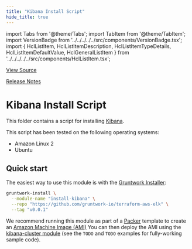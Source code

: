 ```yaml
---
title: "Kibana Install Script"
hide_title: true
---
```


import Tabs from '@theme/Tabs';
import TabItem from '@theme/TabItem';
import VersionBadge from '../../../../../src/components/VersionBadge.tsx';
import { HclListItem, HclListItemDescription, HclListItemTypeDetails, HclListItemDefaultValue, HclGeneralListItem } from '../../../../../src/components/HclListItem.tsx';

<a href="https://github.com/gruntwork-io/terraform-aws-elk/tree/master/modules%2Finstall-kibana" className="link-button" title="View the source code for this module in GitHub.">View Source</a>

<a href="https://github.com/gruntwork-io/terraform-aws-elk/releases?q=" className="link-button" title="Release notes for only the service catalog versions which impacted this service.">Release Notes</a>

# Kibana Install Script

This folder contains a script for installing [Kibana](https://www.elastic.co/products/kibana).

This script has been tested on the following operating systems:

*   Amazon Linux 2
*   Ubuntu

## Quick start

The easiest way to use this module is with the [Gruntwork Installer](https://github.com/gruntwork-io/gruntwork-installer):

```bash
gruntwork-install \
  --module-name "install-kibana" \
  --repo "https://github.com/gruntwork-io/terraform-aws-elk" \
  --tag "v0.0.1"
```

We recommend running this module as part of a [Packer](https://www.packer.io/) template to create an [Amazon Machine
Image (AMI)](http://docs.aws.amazon.com/AWSEC2/latest/UserGuide/AMIs.html)
You can then deploy the AMI using the [kibana-cluster module](https://github.com/gruntwork-io/terraform-aws-elk/tree/master/modules/kibana-cluster) (see the
`TODO` and `TODO` examples for fully-working sample code).


<!-- ##DOCS-SOURCER-START
{
  "originalSources": [
    "https://github.com/gruntwork-io/terraform-aws-elk/tree/modules%2Finstall-kibana%2Freadme.md",
    "https://github.com/gruntwork-io/terraform-aws-elk/tree/modules%2Finstall-kibana%2Fvariables.tf",
    "https://github.com/gruntwork-io/terraform-aws-elk/tree/modules%2Finstall-kibana%2Foutputs.tf"
  ],
  "sourcePlugin": "module-catalog-api",
  "hash": "fa0e9d8568bd7946a5323cdcfcebc79c"
}
##DOCS-SOURCER-END -->
